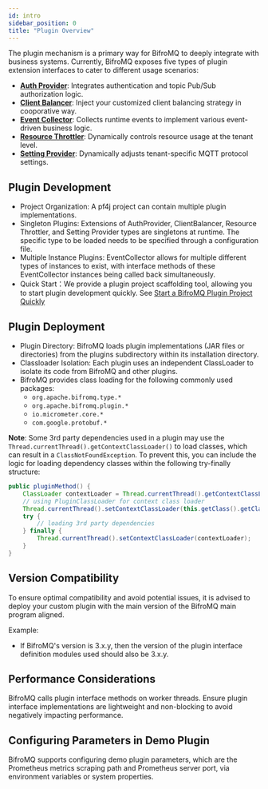 ```yaml
---
id: intro
sidebar_position: 0
title: "Plugin Overview"
---
```


The plugin mechanism is a primary way for BifroMQ to deeply integrate with business systems. Currently, BifroMQ exposes five types of plugin extension interfaces to cater to different usage scenarios:

- **[Auth Provider](auth_provider.md)**: Integrates authentication and topic Pub/Sub authorization logic.
- **[Client Balancer](client_balancer.md)**: Inject your customized client balancing strategy in cooporative way.
- **[Event Collector](event_collector.md)**: Collects runtime events to implement various event-driven business logic.
- **[Resource Throttler](resource_throttler.md)**: Dynamically controls resource usage at the tenant level.
- **[Setting Provider](setting_provider/intro.md)**: Dynamically adjusts tenant-specific MQTT protocol settings.

## Plugin Development

- Project Organization: A pf4j project can contain multiple plugin implementations.
- Singleton Plugins: Extensions of AuthProvider, ClientBalancer, Resource Throttler, and Setting Provider types are singletons at runtime. The specific type to be loaded needs to be specified through a configuration file.
- Multiple Instance Plugins: EventCollector allows for multiple different types of instances to exist, with interface methods of these EventCollector instances being called back simultaneously.
- Quick Start：We provide a plugin project scaffolding tool, allowing you to start plugin development quickly. See [Start a BifroMQ Plugin Project Quickly](../plugin_practice/#start-a-bifromq-plugin-project-quickly)

## Plugin Deployment

- Plugin Directory: BifroMQ loads plugin implementations (JAR files or directories) from the plugins subdirectory within its installation directory.
- Classloader Isolation: Each plugin uses an independent ClassLoader to isolate its code from BifroMQ and other plugins.
- BifroMQ provides class loading for the following commonly used packages:
  - `org.apache.bifromq.type.*`
  - `org.apache.bifromq.plugin.*`
  - `io.micrometer.core.*`
  - `com.google.protobuf.*`

**Note**: Some 3rd party dependencies used in a plugin may use the `Thread.currentThread().getContextClassLoader()` to load classes, which can result in a `ClassNotFoundException`. To prevent this, you can include the logic for loading dependency classes within the following try-finally structure:

```java
public pluginMethod() {
    ClassLoader contextLoader = Thread.currentThread().getContextClassLoader();
    // using PluginClassLoader for context class loader
    Thread.currentThread().setContextClassLoader(this.getClass().getClassLoader());
    try {
        // loading 3rd party dependencies
    } finally {
        Thread.currentThread().setContextClassLoader(contextLoader);
    }
}
```

## Version Compatibility

To ensure optimal compatibility and avoid potential issues, it is advised to deploy your custom plugin with the main version of the BifroMQ main program aligned.

Example:

- If BifroMQ's version is 3.x.y, then the version of the plugin interface definition modules used should also be 3.x.y.

## Performance Considerations

BifroMQ calls plugin interface methods on worker threads. Ensure plugin interface implementations are lightweight and non-blocking to avoid negatively impacting performance.

## Configuring Parameters in Demo Plugin

BifroMQ supports configuring demo plugin parameters, which are the Prometheus metrics scraping path and Prometheus
server port, via environment variables or system properties.
